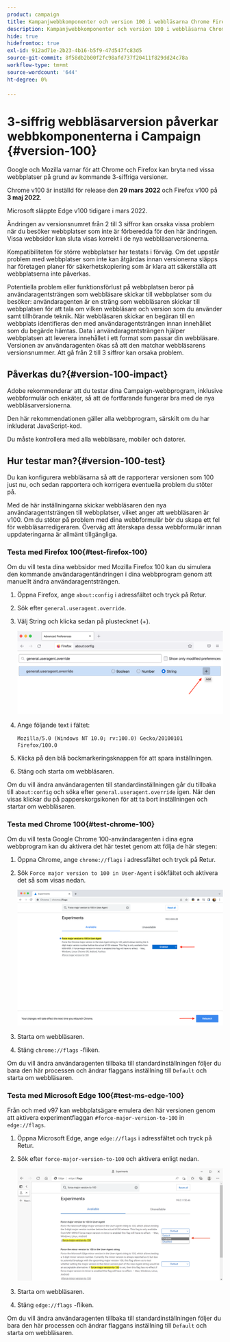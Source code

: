 ```yaml
---
product: campaign
title: Kampanjwebbkomponenter och version 100 i webbläsarna Chrome Firefox och Edge
description: Kampanjwebbkomponenter och version 100 i webbläsarna Chrome, Firefox och Edge
hide: true
hidefromtoc: true
exl-id: 912ad71e-2b23-4b16-b5f9-47d547fc83d5
source-git-commit: 8f58db2b00f2fc98afd737f20411f829dd24c78a
workflow-type: tm+mt
source-wordcount: '644'
ht-degree: 0%

---
```


# 3-siffrig webbläsarversion påverkar webbkomponenterna i Campaign {#version-100}

Google och Mozilla varnar för att Chrome och Firefox kan bryta ned vissa webbplatser på grund av kommande 3-siffriga versioner.

Chrome v100 är inställd för release den **29 mars 2022** och Firefox v100 på **3 maj 2022**.

Microsoft släppte Edge v100 tidigare i mars 2022.

Ändringen av versionsnumret från 2 till 3 siffror kan orsaka vissa problem när du besöker webbplatser som inte är förberedda för den här ändringen. Vissa webbsidor kan sluta visas korrekt i de nya webbläsarversionerna.

Kompatibiliteten för större webbplatser har testats i förväg. Om det uppstår problem med webbplatser som inte kan åtgärdas innan versionerna släpps har företagen planer för säkerhetskopiering som är klara att säkerställa att webbplatserna inte påverkas.

Potentiella problem eller funktionsförlust på webbplatsen beror på användaragentsträngen som webbläsare skickar till webbplatser som du besöker: användaragenten är en sträng som webbläsaren skickar till webbplatsen för att tala om vilken webbläsare och version som du använder samt tillhörande teknik. När webbläsaren skickar en begäran till en webbplats identifieras den med användaragentsträngen innan innehållet som du begärde hämtas. Data i användaragentsträngen hjälper webbplatsen att leverera innehållet i ett format som passar din webbläsare. Versionen av användaragenten ökas så att den matchar webbläsarens versionsnummer. Att gå från 2 till 3 siffror kan orsaka problem.

## Påverkas du?{#version-100-impact}

Adobe rekommenderar att du testar dina Campaign-webbprogram, inklusive webbformulär och enkäter, så att de fortfarande fungerar bra med de nya webbläsarversionerna.

Den här rekommendationen gäller alla webbprogram, särskilt om du har inkluderat JavaScript-kod.

Du måste kontrollera med alla webbläsare, mobiler och datorer.

## Hur testar man?{#version-100-test}

Du kan konfigurera webbläsarna så att de rapporterar versionen som 100 just nu, och sedan rapportera och korrigera eventuella problem du stöter på.

Med de här inställningarna skickar webbläsaren den nya användaragentsträngen till webbplatser, vilket anger att webbläsaren är v100. Om du stöter på problem med dina webbformulär bör du skapa ett fel för webbläsarredigeraren. Överväg att återskapa dessa webbformulär innan uppdateringarna är allmänt tillgängliga.

### Testa med Firefox 100{#test-firefox-100}

Om du vill testa dina webbsidor med Mozilla Firefox 100 kan du simulera den kommande användaragentändringen i dina webbprogram genom att manuellt ändra användaragentsträngen.

1. Öppna Firefox, ange `about:config` i adressfältet och tryck på Retur.
1. Sök efter `general.useragent.override`.
1. Välj String och klicka sedan på plustecknet (+).

   ![](assets/do-not-localize/force-user-agent-firefox.png)

1. Ange följande text i fältet:

   ```
   Mozilla/5.0 (Windows NT 10.0; rv:100.0) Gecko/20100101 Firefox/100.0
   ```

1. Klicka på den blå bockmarkeringsknappen för att spara inställningen.
1. Stäng och starta om webbläsaren.

Om du vill ändra användaragenten till standardinställningen går du tillbaka till `about:config` och söka efter `general.useragent.override` igen.  När den visas klickar du på papperskorgsikonen för att ta bort inställningen och startar om webbläsaren.

### Testa med Chrome 100{#test-chrome-100}

Om du vill testa Google Chrome 100-användaragenten i dina egna webbprogram kan du aktivera det här testet genom att följa de här stegen:

1. Öppna Chrome, ange `chrome://flags` i adressfältet och tryck på Retur.
1. Sök `Force major version to 100 in User-Agent` i sökfältet och aktivera det så som visas nedan.

   ![](assets/do-not-localize/force-user-agent-chrome.png)

1. Starta om webbläsaren.
1. Stäng `chrome://flags` -fliken.

Om du vill ändra användaragenten tillbaka till standardinställningen följer du bara den här processen och ändrar flaggans inställning till `Default` och starta om webbläsaren.


### Testa med Microsoft Edge 100{#test-ms-edge-100}

Från och med v97 kan webbplatsägare emulera den här versionen genom att aktivera experimentflaggan  `#force-major-version-to-100` in `edge://flags`.

1. Öppna Microsoft Edge, ange `edge://flags` i adressfältet och tryck på Retur.
1. Sök efter `force-major-version-to-100` och aktivera enligt nedan.

   ![](assets/do-not-localize/force-user-agent-edge.png)

1. Starta om webbläsaren.
1. Stäng `edge://flags` -fliken.

Om du vill ändra användaragenten tillbaka till standardinställningen följer du bara den här processen och ändrar flaggans inställning till `Default` och starta om webbläsaren.
